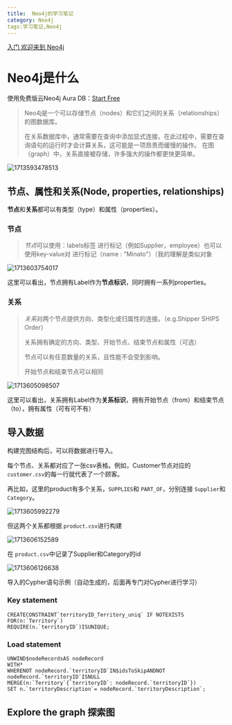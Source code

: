 ```yaml
---
title:  Neo4j的学习笔记
category: Neo4j 
tags:学习笔记,Neo4j
---
```

[入门 欢迎来到 Neo4j](https://neo4j.com/docs/getting-started/ "Neo4j Cypher文档")

# Neo4j是什么

使用免费版云Neo4j Aura DB：[Start Free](https://neo4j.com/cloud/platform/aura-graph-database/?ref=nav-get-started-cta)

> Neo4j是一个可以存储节点（nodes）和它们之间的关系（relationships）的图数据库。
>
> 在关系数据库中，通常需要在查询中添加显式连接。在此过程中，需要在查询语句的运行时才会计算关系，这可能是一项昂贵而缓慢的操作。
> 在图（graph）中，关系直接被存储，许多强大的操作都更快更简单。

![1713593478513](image/2024-4-19-Neo4j-Cypher-Note/1713593478513.png)

## 节点、属性和关系(Node, properties, relationships)

**节点**和**关系**都可以有类型（type）和属性（properties）。

### 节点

> *节点*可以使用：labels标签 进行标记（例如Supplier，employee）也可以使用key-value对 进行标记（name : "Minato"）（我的理解是类似对象

![1713603754017](image/2024-4-19-Neo4j-Cypher-Note/1713603754017.png)

这里可以看出，节点拥有Label作为**节点标识**，同时拥有一系列properties。

### 关系

> *关系*对两个节点提供方向、类型化或归属性的连接。（e.g.Shipper SHIPS Order）
>
> 关系拥有确定的方向、类型、开始节点、结束节点和属性（可选）
>
> 节点可以有任意数量的关系，且性能不会受到影响。
>
> 开始节点和结束节点可以相同

![1713605098507](image/2024-4-19-Neo4j-Cypher-Note/1713605098507.png)

这里可以看出，关系拥有Label作为**关系标识**，拥有开始节点（from）和结束节点（to），拥有属性（可有可不有）

## 导入数据

构建完图结构后，可以将数据进行导入。

每个节点、关系都对应了一张csv表格。例如，Customer节点对应的 `customer.csv`的每一行就代表了一个顾客。

再比如，这里的product有多个关系，`SUPPLIES`和 `PART_OF`，分别连接 `Supplier`和 `Category`。

![1713605992279](image/2024-4-19-Neo4j-Cypher-Note/1713605992279.png)

但这两个关系都根据 `product.csv`进行构建

![1713606152589](image/2024-4-19-Neo4j-Cypher-Note/1713606152589.png)

在 `product.csv`中记录了Supplier和Category的id

![1713606126638](image/2024-4-19-Neo4j-Cypher-Note/1713606126638.png)


导入的Cypher语句示例（自动生成的，后面再专门对Cypher进行学习）

### Key statement

```
CREATECONSTRAINT`territoryID_Territory_uniq` IF NOTEXISTS
FOR(n:`Territory`)
REQUIRE(n.`territoryID`)ISUNIQUE;
```


### Load statement

```
UNWIND$nodeRecordsAS nodeRecord
WITH*
WHERENOT nodeRecord.`territoryID`IN$idsToSkipANDNOT nodeRecord.`territoryID`ISNULL
MERGE(n:`Territory`{`territoryID`: nodeRecord.`territoryID`})
SET n.`territoryDescription`= nodeRecord.`territoryDescription`;
```

## Explore the graph 探索图
